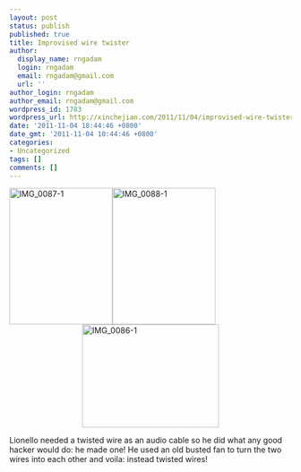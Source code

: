 ```yaml
---
layout: post
status: publish
published: true
title: Improvised wire twister
author:
  display_name: rngadam
  login: rngadam
  email: rngadam@gmail.com
  url: ''
author_login: rngadam
author_email: rngadam@gmail.com
wordpress_id: 1783
wordpress_url: http://xinchejian.com/2011/11/04/improvised-wire-twister/
date: '2011-11-04 18:44:46 +0800'
date_gmt: '2011-11-04 10:44:46 +0800'
categories:
- Uncategorized
tags: []
comments: []
---
```

<p><a href="http://xinchejian.com/wp-content/uploads/2011/11/IMG_0087-1.jpg"><img style="background-image: none; border-bottom: 0px; border-left: 0px; padding-left: 0px; padding-right: 0px; display: inline; border-top: 0px; border-right: 0px; padding-top: 0px" title="IMG_0087-1" border="0" alt="IMG_0087-1" src="http://xinchejian.com/wp-content/uploads/2011/11/IMG_0087-1_thumb.jpg" width="184" height="244" /></a><a href="http://xinchejian.com/wp-content/uploads/2011/11/IMG_0088-1.jpg"><img style="background-image: none; border-bottom: 0px; border-left: 0px; padding-left: 0px; padding-right: 0px; display: inline; border-top: 0px; border-right: 0px; padding-top: 0px" title="IMG_0088-1" border="0" alt="IMG_0088-1" src="http://xinchejian.com/wp-content/uploads/2011/11/IMG_0088-1_thumb.jpg" width="184" height="244" /></a><a href="http://xinchejian.com/wp-content/uploads/2011/11/IMG_0086-1.jpg"><img style="background-image: none; border-bottom: 0px; border-left: 0px; padding-left: 0px; padding-right: 0px; display: block; float: none; margin-left: auto; border-top: 0px; margin-right: auto; border-right: 0px; padding-top: 0px" title="IMG_0086-1" border="0" alt="IMG_0086-1" src="http://xinchejian.com/wp-content/uploads/2011/11/IMG_0086-1_thumb.jpg" width="244" height="184" /></a></p>
<p>Lionello needed a twisted wire as an audio cable so he did what any good hacker would do: he made one! He used an old busted fan to turn the two wires into each other and voila: instead twisted wires!</p></p>
